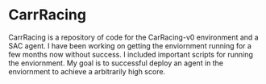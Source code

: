 # CarrRacing
CarrRacing is a repository of code for the CarRacing-v0 environment and a SAC agent. I have been working on getting the enviornment running for a few months now without success. I included important scripts for running the enviornment. My goal is to successful deploy an agent in the enviornment to achieve a arbitrarily high score.
